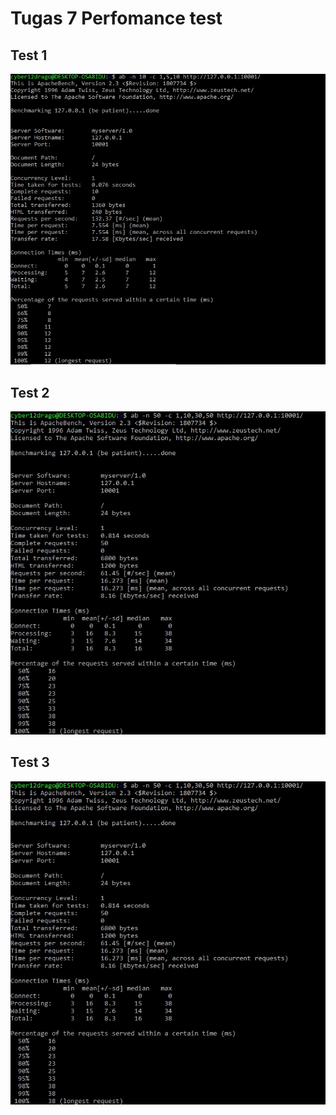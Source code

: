<h1>Tugas 7 Perfomance test</h1>


## Test 1

![Image description](https://github.com/cyber12drago/progjar-b-its-2020/blob/master/Tugas%207/screenshot/test_1.jpg)


## Test 2

![Images description](https://github.com/cyber12drago/progjar-b-its-2020/blob/master/Tugas%207/screenshot/test_2.jpg)


## Test 3

![Image description](https://github.com/cyber12drago/progjar-b-its-2020/blob/master/Tugas%207/screenshot/test_2.jpg)
